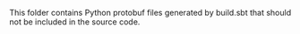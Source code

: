This folder contains Python protobuf files generated by build.sbt that should not be included in the source code.
